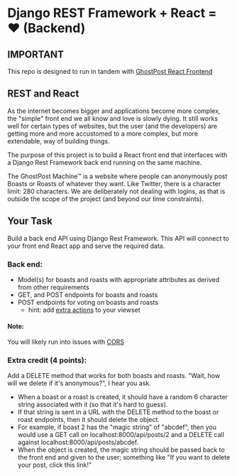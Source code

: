 # Django REST Framework + React = ❤ (Backend)

## IMPORTANT

This repo is designed to run in tandem with [GhostPost React Frontend](https://github.com/forty9unbeaten/ghostPostReactFrontend)

## REST and React

As the internet becomes bigger and applications become more complex, the "simple" front end we all know and love is slowly dying. It still works well for certain types of websites, but the user (and the developers) are getting more and more accustomed to a more complex, but more extendable, way of building things.

The purpose of this project is to build a React front end that interfaces with a Django Rest Framework back end running on the same machine.

The GhostPost Machine™ is a website where people can anonymously post Boasts or Roasts of whatever they want. Like Twitter, there is a character limit: 280 characters. We are deliberately not dealing with logins, as that is outside the scope of the project (and beyond our time constraints).

## Your Task

Build a back end API using Django Rest Framework. This API will connect to your front end React app and serve the required data.

### Back end:

-   Model(s) for boasts and roasts with appropriate attributes as derived from other requirements
-   GET, and POST endpoints for boasts and roasts
-   POST endpoints for voting on boasts and roasts
    -   hint: add [extra actions](https://www.django-rest-framework.org/api-guide/viewsets/#marking-extra-actions-for-routing) to your viewset

#### Note:

You will likely run into issues with [CORS](https://www.django-rest-framework.org/topics/ajax-csrf-cors/#cors)

### Extra credit (4 points):

Add a DELETE method that works for both boasts and roasts. "Wait, how will we delete if it's anonymous?", I hear you ask.

-   When a boast or a roast is created, it should have a random 6 character string associated with it (so that it's hard to guess).
-   If that string is sent in a URL with the DELETE method to the boast or roast endpoints, then it should delete the object.
-   For example, if boast 2 has the "magic string" of "abcdef", then you would use a GET call on localhost:8000/api/posts/2 and a DELETE call against localhost:8000/api/posts/abcdef.
-   When the object is created, the magic string should be passed back to the front end and given to the user; something like "If you want to delete your post, click this link!"
